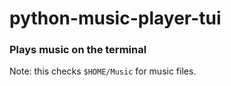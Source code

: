 # python-music-player-tui

###  Plays music on the terminal

Note: this checks `$HOME/Music` for music files.
